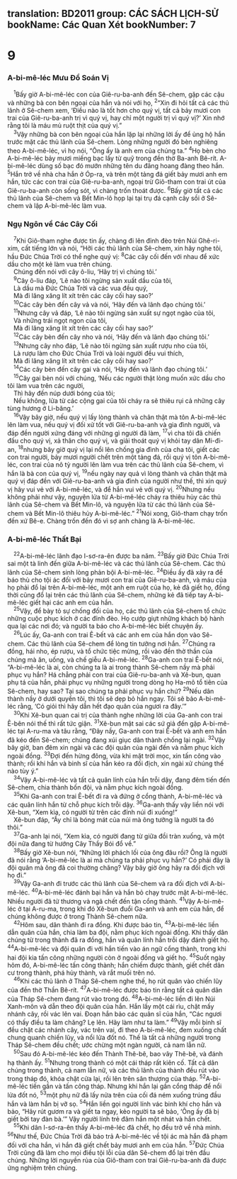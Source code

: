 translation: BD2011
group: CÁC SÁCH LỊCH-SỬ
bookName: Các Quan Xét 
bookNumber: 7
-------

<div class="title"><h1>9</h1><h3>A-bi-mê-léc Mưu Ðồ Soán Vị</h3></div>
<span class="verse cac_9_1"> <sup>1</sup>Bấy giờ A-bi-mê-léc con của Giê-ru-ba-anh đến Sê-chem, gặp các cậu và những bà con bên ngoại của hắn và nói với họ, </span>
<span class="verse cac_9_2"><sup>2</sup>“Xin đi hỏi tất cả các thủ lãnh ở Sê-chem xem, ‘Ðiều nào là tốt hơn cho quý vị, tất cả bảy mươi con trai của Giê-ru-ba-anh trị vì quý vị, hay chỉ một người trị vì quý vị?’ Xin nhớ rằng tôi là máu mủ ruột thịt của quý vị.”<br/></span>
<span class="verse cac_9_3"> <sup>3</sup>Vậy những bà con bên ngoại của hắn lặp lại những lời ấy để ủng hộ hắn trước mặt các thủ lãnh của Sê-chem. Lòng những người đó bèn nghiêng theo A-bi-mê-léc, vì họ nói, “Ông ấy là anh em của chúng ta.” </span>
<span class="verse cac_9_4"><sup>4</sup>Họ bèn cho A-bi-mê-léc bảy mươi miếng bạc lấy từ quỹ trong đền thờ Ba-anh Bê-rít. A-bi-mê-léc dùng số bạc đó mướn những tên du đãng hoang đàng theo hắn. </span>
<span class="verse cac_9_5"><sup>5</sup>Hắn trở về nhà cha hắn ở Óp-ra, và trên một tảng đá giết bảy mươi anh em hắn, tức các con trai của Giê-ru-ba-anh, ngoại trừ Giô-tham con trai út của Giê-ru-ba-anh còn sống sót, vì chàng trốn thoát được. </span>
<span class="verse cac_9_6"><sup>6</sup>Bấy giờ tất cả các thủ lãnh của Sê-chem và Bết Min-lô họp lại tại trụ đá cạnh cây sồi ở Sê-chem và lập A-bi-mê-léc làm vua.<br/></span>
<div class="title"><h3>Ngụ Ngôn về Các Cây Cối</h3></div>
<span class="verse cac_9_7"> <sup>7</sup>Khi Giô-tham nghe được tin ấy, chàng đi lên đỉnh đèo trên Núi Ghê-ri-xim, cất tiếng lớn và nói, “Hỡi các thủ lãnh của Sê-chem, xin hãy nghe tôi, hầu Ðức Chúa Trời có thể nghe quý vị: </span>
<span class="verse cac_9_8"><sup>8</sup>Các cây cối đến với nhau để xức dầu cho một kẻ làm vua trên chúng. <br/> Chúng đến nói với cây ô-liu, ‘Hãy trị vì chúng tôi.’<br/></span>
<span class="verse cac_9_9"> <sup>9</sup>Cây ô-liu đáp, ‘Lẽ nào tôi ngừng sản xuất dầu của tôi,<br/> Là dầu mà Ðức Chúa Trời và các vua đều quý,<br/> Mà đi lăng xăng lít xít trên các cây cối hay sao?’<br/></span>
<span class="verse cac_9_10"> <sup>10</sup>Các cây bèn đến cây vả và nói, ‘Hãy đến và lãnh đạo chúng tôi.’<br/></span>
<span class="verse cac_9_11"> <sup>11</sup>Nhưng cây vả đáp, ‘Lẽ nào tôi ngừng sản xuất sự ngọt ngào của tôi,<br/> Và những trái ngọt ngon của tôi,<br/> Mà đi lăng xăng lít xít trên các cây cối hay sao?’<br/></span>
<span class="verse cac_9_12"> <sup>12</sup>Các cây bèn đến cây nho và nói, ‘Hãy đến và lãnh đạo chúng tôi.’<br/></span>
<span class="verse cac_9_13"> <sup>13</sup>Nhưng cây nho đáp, ‘Lẽ nào tôi ngừng sản xuất rượu nho của tôi,<br/> Là rượu làm cho Ðức Chúa Trời và loài người đều vui thích,<br/> Mà đi lăng xăng lít xít trên các cây cối hay sao?’<br/></span>
<span class="verse cac_9_14"> <sup>14</sup>Các cây bèn đến cây gai và nói, ‘Hãy đến và lãnh đạo chúng tôi.’<br/></span>
<span class="verse cac_9_15"> <sup>15</sup>Cây gai bèn nói với chúng, ‘Nếu các người thật lòng muốn xức dầu cho tôi làm vua trên các người,<br/> Thì hãy đến núp dưới bóng của tôi;<br/> Nếu không, lửa từ các cộng gai của tôi cháy ra sẽ thiêu rụi cả những cây tùng hương ở Li-băng.’<br/></span>
<span class="verse cac_9_16"> <sup>16</sup>Vậy bây giờ, nếu quý vị lấy lòng thành và chân thật mà tôn A-bi-mê-léc lên làm vua, nếu quý vị đối xử tốt với Giê-ru-ba-anh và gia đình người, và đáp đền người xứng đáng với những gì người đã làm, </span>
<span class="verse cac_9_17"><sup>17</sup>vì cha tôi đã chiến đấu cho quý vị, xả thân cho quý vị, và giải thoát quý vị khỏi tay dân Mi-đi-an, </span>
<span class="verse cac_9_18"><sup>18</sup>nhưng bây giờ quý vị lại nổi lên chống gia đình của cha tôi, giết các con trai người, bảy mươi người chết trên một tảng đá, rồi quý vị tôn A-bi-mê-léc, con trai của nô tỳ người lên làm vua trên các thủ lãnh của Sê-chem, vì hắn là bà con của quý vị, </span>
<span class="verse cac_9_19"><sup>19</sup>nếu ngày nay quả vì lòng thành và chân thật mà quý vị đáp đền với Giê-ru-ba-anh và gia đình của người như thế, thì xin quý vị hãy vui vẻ với A-bi-mê-léc, và để hắn vui vẻ với quý vị. </span>
<span class="verse cac_9_20"><sup>20</sup>Nhưng nếu không phải như vậy, nguyện lửa từ A-bi-mê-léc cháy ra thiêu hủy các thủ lãnh của Sê-chem và Bết Min-lô, và nguyện lửa từ các thủ lãnh của Sê-chem và Bết Min-lô thiêu hủy A-bi-mê-léc.” </span>
<span class="verse cac_9_21"><sup>21</sup>Nói xong, Giô-tham chạy trốn đến xứ Bê-e. Chàng trốn đến đó vì sợ anh chàng là A-bi-mê-léc.<br/></span>
<div class="title"><h3>A-bi-mê-léc Thất Bại</h3></div>
<span class="verse cac_9_22"> <sup>22</sup>A-bi-mê-léc lãnh đạo I-sơ-ra-ên được ba năm. </span>
<span class="verse cac_9_23"><sup>23</sup>Bấy giờ Ðức Chúa Trời sai một tà linh đến giữa A-bi-mê-léc và các thủ lãnh của Sê-chem. Các thủ lãnh của Sê-chem sinh lòng phản bội A-bi-mê-léc. </span>
<span class="verse cac_9_24"><sup>24</sup>Ðiều ấy đã xảy ra để báo thù cho tội ác đối với bảy mươi con trai của Giê-ru-ba-anh, và máu của họ phải đổ lại trên A-bi-mê-léc, một anh em ruột của họ, kẻ đã giết họ, đồng thời cũng đổ lại trên các thủ lãnh của Sê-chem, những kẻ đã tiếp tay A-bi-mê-léc giết hại các anh em của hắn.<br/></span>
<span class="verse cac_9_25"> <sup>25</sup>Vậy, để bày tỏ sự chống đối của họ, các thủ lãnh của Sê-chem tổ chức những cuộc phục kích ở các đỉnh đèo. Họ cướp giựt những khách bộ hành qua lại các nơi đó; và người ta báo cho A-bi-mê-léc biết chuyện ấy.<br/></span>
<span class="verse cac_9_26"> <sup>26</sup>Lúc ấy, Ga-anh con trai Ê-bết và các anh em của hắn dọn vào Sê-chem. Các thủ lãnh của Sê-chem để lòng tin tưởng nơi hắn. </span>
<span class="verse cac_9_27"><sup>27</sup>Chúng ra đồng, hái nho, ép rượu, và tổ chức tiệc mừng, rồi vào đền thờ thần của chúng mà ăn, uống, và chế giễu A-bi-mê-léc. </span>
<span class="verse cac_9_28"><sup>28</sup>Ga-anh con trai Ê-bết nói, “A-bi-mê-léc là ai, còn chúng ta là ai trong thành Sê-chem nầy mà phải phục vụ hắn? Há chẳng phải con trai của Giê-ru-ba-anh và Xê-bun, quan phụ tá của hắn, phải phục vụ những người trong dòng họ Ha-mô tổ tiên của Sê-chem, hay sao? Tại sao chúng ta phải phục vụ hắn chứ? </span>
<span class="verse cac_9_29"><sup>29</sup>Nếu dân thành nầy ở dưới quyền tôi, thì tôi sẽ dẹp bỏ hắn ngay. Tôi sẽ bảo A-bi-mê-léc rằng, ‘Có giỏi thì hãy dẫn hết đạo quân của ngươi ra đây.’”<br/></span>
<span class="verse cac_9_30"> <sup>30</sup>Khi Xê-bun quan cai trị của thành nghe những lời của Ga-anh con trai Ê-bên nói thế thì rất tức giận. </span>
<span class="verse cac_9_31"><sup>31</sup>Xê-bun mật sai các sứ giả đến gặp A-bi-mê-léc tại A-ru-ma và tâu rằng, “Ðây nầy, Ga-anh con trai Ê-bết và anh em hắn đã kéo đến Sê-chem; chúng đang xúi giục dân thành chống lại ngài. </span>
<span class="verse cac_9_32"><sup>32</sup>Vậy bây giờ, ban đêm xin ngài và các đội quân của ngài đến và nằm phục kích ngoài đồng. </span>
<span class="verse cac_9_33"><sup>33</sup>Ðợi đến hừng đông, vừa khi mặt trời mọc, xin tấn công vào thành; rồi khi hắn và binh sĩ của hắn kéo ra đối địch, xin ngài xử chúng thế nào tùy ý.”<br/></span>
<span class="verse cac_9_34"> <sup>34</sup>Vậy A-bi-mê-léc và tất cả quân lính của hắn trỗi dậy, đang đêm tiến đến Sê-chem, chia thành bốn đội, và nằm phục kích ngoài đồng.<br/></span>
<span class="verse cac_9_35"> <sup>35</sup>Khi Ga-anh con trai Ê-bết đi ra và đứng ở cổng thành, A-bi-mê-léc và các quân lính hắn từ chỗ phục kích trỗi dậy. </span>
<span class="verse cac_9_36"><sup>36</sup>Ga-anh thấy vậy liền nói với Xê-bun, “Xem kìa, có người từ trên các đỉnh núi đi xuống!”<br/> Xê-bun đáp, “Ấy chỉ là bóng mát của núi mà ông tưởng là người ta đó thôi.”<br/></span>
<span class="verse cac_9_37"> <sup>37</sup>Ga-anh lại nói, “Xem kìa, có người đang từ giữa đồi tràn xuống, và một đội nữa đang từ hướng Cây Thầy Bói đổ về.”<br/></span>
<span class="verse cac_9_38"> <sup>38</sup>Bấy giờ Xê-bun nói, “Những lời phách lối của ông đâu rồi? Ông là người đã nói rằng ‘A-bi-mê-léc là ai mà chúng ta phải phục vụ hắn?’ Có phải đây là đội quân mà ông đã coi thường chăng? Vậy bây giờ ông hãy ra đối địch với họ đi.”<br/></span>
<span class="verse cac_9_39"> <sup>39</sup>Vậy Ga-anh đi trước các thủ lãnh của Sê-chem và ra đối địch với A-bi-mê-léc. </span>
<span class="verse cac_9_40"><sup>40</sup>A-bi-mê-léc đánh bại hắn và hắn bỏ chạy trước mặt A-bi-mê-léc. Nhiều người đã tử thương và ngã chết đến tận cổng thành. </span>
<span class="verse cac_9_41"><sup>41</sup>Vậy A-bi-mê-léc ở tại A-ru-ma, trong khi đó Xê-bun đuổi Ga-anh và anh em của hắn, để chúng không được ở trong Thành Sê-chem nữa.<br/></span>
<span class="verse cac_9_42"> <sup>42</sup>Hôm sau, dân thành đi ra đồng. Khi được báo tin, </span>
<span class="verse cac_9_43"><sup>43</sup>A-bi-mê-léc liền dẫn quân của hắn, chia làm ba đội, nằm phục kích ngoài đồng. Khi thấy dân chúng từ trong thành đã ra đồng, hắn và quân lính hắn trỗi dậy đánh giết họ. </span>
<span class="verse cac_9_44"><sup>44</sup>A-bi-mê-léc và đội quân đi với hắn tiến vào án ngữ cổng thành, trong khi hai đội kia tấn công những người còn ở ngoài đồng và giết họ. </span>
<span class="verse cac_9_45"><sup>45</sup>Suốt ngày hôm đó, A-bi-mê-léc tấn công thành; hắn chiếm được thành, giết chết dân cư trong thành, phá hủy thành, và rắt muối trên nó.<br/></span>
<span class="verse cac_9_46"> <sup>46</sup>Khi các thủ lãnh ở Tháp Sê-chem nghe thế, họ rút quân vào chiến lũy của đền thờ Thần Bê-rít. </span>
<span class="verse cac_9_47"><sup>47</sup>A-bi-mê-léc được báo tin rằng tất cả quân dân của Tháp Sê-chem đang rút vào trong đó. </span>
<span class="verse cac_9_48"><sup>48</sup>A-bi-mê-léc liền đi lên Núi Xanh-môn và dẫn theo đội quân của hắn. Hắn lấy một cái rìu, chặt mấy nhánh cây, rồi vác lên vai. Ðoạn hắn bảo các quân sĩ của hắn, “Các ngươi có thấy điều ta làm chăng? Lẹ lên. Hãy làm như ta làm.” </span>
<span class="verse cac_9_49"><sup>49</sup>Vậy mỗi binh sĩ đều chặt các nhánh cây, vác trên vai, đi theo A-bi-mê-léc, đem xuống chất chung quanh chiến lũy, và nổi lửa đốt nó. Thế là tất cả những người trong Tháp Sê-chem đều chết; ước chừng một ngàn người, cả nam lẫn nữ.<br/></span>
<span class="verse cac_9_50"> <sup>50</sup>Sau đó A-bi-mê-léc kéo đến Thành Thê-bê, bao vây Thê-bê, và đánh hạ thành ấy. </span>
<span class="verse cac_9_51"><sup>51</sup>Nhưng trong thành có một cái tháp rất kiên cố. Tất cả dân chúng trong thành, cả nam lẫn nữ, và các thủ lãnh của thành đều rút vào trong tháp đó, khóa chặt cửa lại, rồi lên trên sân thượng của tháp. </span>
<span class="verse cac_9_52"><sup>52</sup>A-bi-mê-léc tiến gần và tấn công tháp. Nhưng khi hắn lại gần cổng tháp để nổi lửa đốt nó, </span>
<span class="verse cac_9_53"><sup>53</sup>một phụ nữ đã lấy nửa trên của cối đá ném xuống trúng đầu hắn và làm hắn bị vỡ sọ. </span>
<span class="verse cac_9_54"><sup>54</sup>Hắn liền gọi người lính vác binh khí cho hắn và bảo, “Hãy rút gươm ra và giết ta ngay, kẻo người ta sẽ bảo, ‘Ông ấy đã bị giết bởi tay đàn bà.’” Vậy người lính trẻ đâm hắn một nhát và hắn chết.<br/></span>
<span class="verse cac_9_55"> <sup>55</sup>Khi dân I-sơ-ra-ên thấy A-bi-mê-léc đã chết, họ đều trở về nhà mình. </span>
<span class="verse cac_9_56"><sup>56</sup>Như thế, Ðức Chúa Trời đã báo trả A-bi-mê-léc về tội ác mà hắn đã phạm đối với cha hắn, vì hắn đã giết chết bảy mươi anh em của hắn. </span>
<span class="verse cac_9_57"><sup>57</sup>Ðức Chúa Trời cũng đã làm cho mọi điều tội lỗi của dân Sê-chem đổ lại trên đầu chúng. Những lời nguyền rủa của Giô-tham con trai Giê-ru-ba-anh đã được ứng nghiệm trên chúng.<br/></span>
